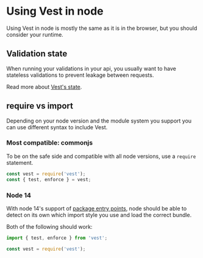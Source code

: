 # Using Vest in node

Using Vest in node is mostly the same as it is in the browser, but you should consider your runtime.

## Validation state

When running your validations in your api, you usually want to have stateless validations to prevent leakage between requests.

Read more about [Vest's state](./state).

## require vs import

Depending on your node version and the module system you support you can use different syntax to include Vest.

### Most compatible: commonjs

To be on the safe side and compatible with all node versions, use a `require` statement.

```js
const vest = require('vest');
const { test, enforce } = vest;
```

### Node 14

With node 14's support of [package entry points](https://nodejs.org/api/esm.html#esm_package_entry_points), node should be able to detect on its own which import style you use and load the correct bundle.

Both of the following should work:

```js
import { test, enforce } from 'vest';
```

```js
const vest = require('vest');
```
